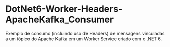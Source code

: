 # DotNet6-Worker-Headers-ApacheKafka_Consumer
Exemplo de consumo (incluindo uso de Headers) de mensagens vinculadas a um tópico do Apache Kafka em um Worker Service criado com o .NET 6.
